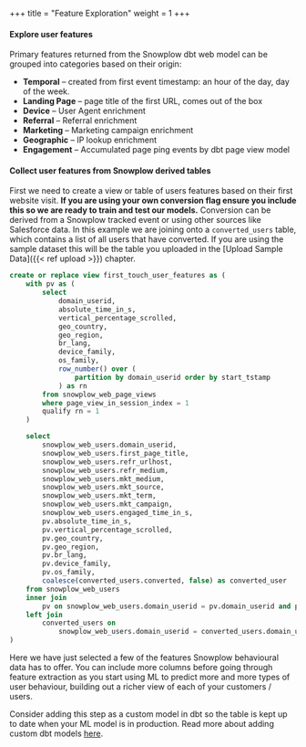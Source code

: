 +++
title = "Feature Exploration"
weight = 1
+++

#### Explore user features

Primary features returned from the Snowplow dbt web model can be grouped into categories based on their origin:

* **Temporal** – created from first event timestamp: an hour of the day, day of the week.
* **Landing Page** – page title of the first URL, comes out of the box
* **Device** –  User Agent enrichment
* **Referral** – Referral enrichment
* **Marketing** –  Marketing campaign enrichment
* **Geographic** – IP lookup enrichment
* **Engagement** – Accumulated page ping events by dbt page view model

#### Collect user features from Snowplow derived tables
First we need to create a view or table of users features based on their first website visit. **If you are using your own conversion flag ensure you include this so we are ready to train and test our models.** Conversion can be derived from a Snowplow tracked event or using other sources like Salesforce data. 
In this example we are joining onto a `converted_users` table, which contains a list of all users that have converted. If you are using the sample dataset this will be the table you uploaded in the [Upload Sample Data]({{< ref upload >}}) chapter.

```sql
create or replace view first_touch_user_features as (
    with pv as (
        select
            domain_userid,
            absolute_time_in_s,
            vertical_percentage_scrolled,
            geo_country,
            geo_region,
            br_lang,
            device_family,
            os_family,
            row_number() over (
                partition by domain_userid order by start_tstamp
            ) as rn
        from snowplow_web_page_views
        where page_view_in_session_index = 1
        qualify rn = 1
    )

    select
        snowplow_web_users.domain_userid,
        snowplow_web_users.first_page_title,
        snowplow_web_users.refr_urlhost,
        snowplow_web_users.refr_medium,
        snowplow_web_users.mkt_medium,
        snowplow_web_users.mkt_source,
        snowplow_web_users.mkt_term,
        snowplow_web_users.mkt_campaign,
        snowplow_web_users.engaged_time_in_s,
        pv.absolute_time_in_s,
        pv.vertical_percentage_scrolled,
        pv.geo_country,
        pv.geo_region,
        pv.br_lang,
        pv.device_family,
        pv.os_family,
        coalesce(converted_users.converted, false) as converted_user
    from snowplow_web_users
    inner join
        pv on snowplow_web_users.domain_userid = pv.domain_userid and pv.rn = 1
    left join
        converted_users on
            snowplow_web_users.domain_userid = converted_users.domain_userid
)

```

Here we have just selected a few of the features Snowplow behavioural data has to offer. You can include more columns before going through feature extraction as you start using ML to predict more and more types of user behaviour, building out a richer view of each of your customers / users. 

Consider adding this step as a custom model in dbt so the table is kept up to date when your ML model is in production. Read more about adding custom dbt models [here](https://snowplow.github.io/dbt-snowplow-web/#!/overview/snowplow_web).
